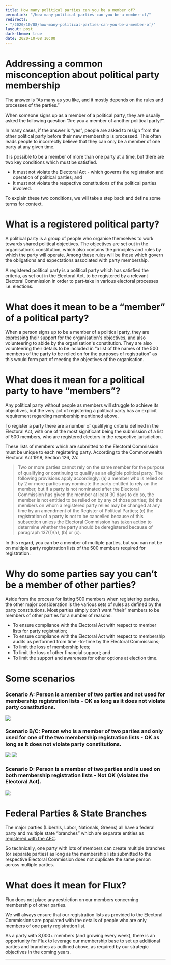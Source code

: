 ```yaml
---
title: How many political parties can you be a member of?
permalink: "/how-many-political-parties-can-you-be-a-member-of/"
redirects:
- "/2020/10/08/how-many-political-parties-can-you-be-a-member-of/"
layout: post
dark-theme: true
date: 2020-10-08 10:00
---
```


# Addressing a common misconception about political party membership

The answer is “As many as you like, and it mostly depends on the rules and processes of the parties.”

When someone signs up as a member of a political party, they are usually asked the following question “Are you a member of another political party?”.

In many cases, if the answer is “yes”, people are asked to resign from the other political party before their new membership is processed. This often leads people to incorrectly believe that they can only be a member of one party at any given time.

It is possible to be a member of more than one party at a time, but there are two key conditions which must be satisfied.

* It must not violate the Electoral Act - which governs the registration and operation of political parties; and
* It must not violate the respective constitutions of the political parties involved.

To explain these two conditions, we will take a step back and define some terms for context.

# What is a registered political party?

A political party is a group of people who organise themselves to work towards shared political objectives. The objectives are set out in the organisation’s constitution, which also contains the principles and rules by which the party will operate. Among these rules will be those which govern the obligations and expectations associated with party membership.

A registered political party is a political party which has satisfied the criteria, as set out in the Electoral Act, to be registered by a relevant Electoral Commission in order to part-take in various electoral processes i.e. elections.

# What does it mean to be a “member” of a political party?

When a person signs up to be a member of a political party, they are expressing their support for the organisation's objectives, and also volunteering to abide by the organisation's constitution. They are also volunteering their details to be included in “a list of the names of the 500 members of the party to be relied on for the purposes of registration” as this would form part of meeting the objectives of the organisation.

# What does it mean for a political party to have “members”?

Any political party without people as members will struggle to achieve its objectives, but the very act of registering a political party has an explicit requirement regarding membership mentioned above.

To register a party there are a number of qualifying criteria defined in the Electoral Act, with one of the most significant being the submission of a list of 500 members, who are registered electors in the respective jurisdiction.

These lists of members which are submitted to the Electoral Commission must be unique to each registering party. According to the Commonwealth Electoral Act 1918, Section 126, 2A:

> Two or more parties cannot rely on the same member for the purpose of qualifying or continuing to qualify as an eligible political party.  The following provisions apply accordingly:
> (a)  a member who is relied on by 2 or more parties may nominate the party entitled to rely on the member, but if a party is not nominated after the Electoral Commission has given the member at least 30 days to do so, the member is not entitled to be relied on by any of those parties;
> (b)  the members on whom a registered party relies may be changed at any time by an amendment of the Register of Political Parties;
> (c)  the registration of a party is not to be cancelled because of this subsection unless the Electoral Commission has taken action to determine whether the party should be deregistered because of paragraph 137(1)(a), (b) or (c).

In this regard, you can be a member of multiple parties, but you can not be on multiple party registration lists of the 500 members required for registration.

# Why do some parties say you can’t be a member of other parties?

Aside from the process for listing 500 members when registering parties, the other major consideration is the various sets of rules as defined by the party constitutions. Most parties simply don’t want “their” members to be members of other parties for a number of reasons:

* To ensure compliance with the Electoral Act with respect to member lists for party registration;
* To ensure compliance with the Electoral Act with respect to membership audits as performed from time -to-time by the Electoral Commissions;
* To limit the loss of membership fees;
* To limit the loss of other financial support; and
* To limit the support and awareness for other options at election time.

# Some scenarios

### Scenario A: Person is a member of two parties and not used for membership registration lists - OK as long as it does not violate party constitutions.

![](/img/posts/how-man-pol-parties/party-membership-article-1.png)

### Scenario B/C: Person who is a member of two parties and only used for one of the two membership registration lists - OK as long as it does not violate party constitutions.

![](/img/posts/how-man-pol-parties/party-membership-article-2.png)
![](/img/posts/how-man-pol-parties/party-membership-article-3.png)

### Scenario D: Person is a member of two parties and is used on both membership registration lists - Not OK (violates the Electoral Act).

![](/img/posts/how-man-pol-parties/party-membership-article-4.png)

# Federal Parties & State Branches

The major parties (Liberals, Labor, Nationals, Greens) all have a federal party and multiple state “branches” which are separate entities as [registered with the AEC](https://www.aec.gov.au/Parties_and_Representatives/party_registration/Registered_parties/).

So technically, one party with lots of members can create multiple branches (or separate parties) as long as the membership lists submitted to the respective Electoral Commission does not duplicate the same person across multiple parties.

# What does it mean for Flux?

Flux does not place any restriction on our members concerning membership of other parties.

We will always ensure that our registration lists as provided to the Electoral Commissions are populated with the details of people who are only members of one party registration list.

As a party with 8,000+ members (and growing every week), there is an opportunity for Flux to leverage our membership base to set up additional parties and branches as outlined above, as required by our strategic objectives in the coming years.

------
